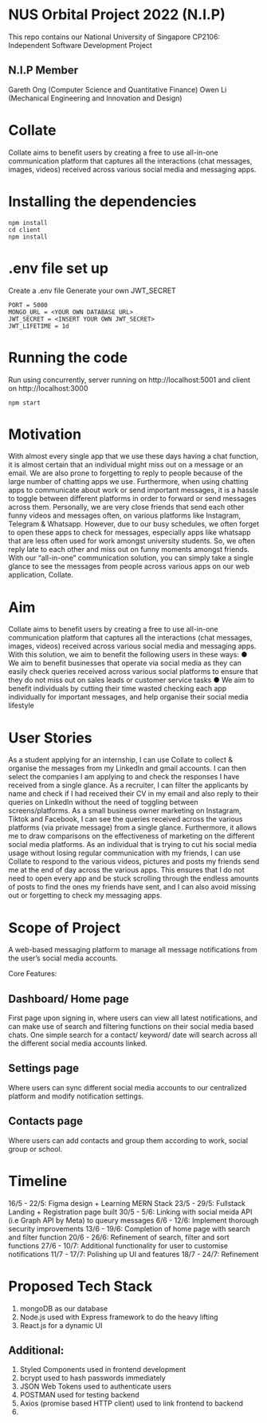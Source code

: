 # NUS Orbital Project 2022 (N.I.P)

This repo contains our
National University of Singapore CP2106: Independent Software Development Project

## N.I.P Member

Gareth Ong (Computer Science and Quantitative Finance)
Owen Li (Mechanical Engineering and Innovation and Design)

# Collate

Collate aims to benefit users by creating a free to use all-in-one communication platform that captures all the interactions (chat messages, images, videos) received across various social media and messaging apps.

# Installing the dependencies
```
npm install
cd client
npm install
```
# .env file set up
Create a .env file
Generate your own JWT_SECRET 
```
PORT = 5000
MONGO_URL = <YOUR OWN DATABASE URL>
JWT_SECRET = <INSERT YOUR OWN JWT_SECRET>
JWT_LIFETIME = 1d

```

# Running the code
Run using concurrently, server running on http://localhost:5001 and client on http://localhost:3000
```
npm start
```
# Motivation

With almost every single app that we use these days having a chat function, it is almost certain that an individual might miss out on a message or an email. 
We are also prone to forgetting to reply to people because of the large number of chatting apps we use. 
Furthermore, when using chatting apps to communicate about work or send important messages, it is a hassle to toggle between different platforms in order to forward or send messages across them. 
Personally, we are very close friends that send each other funny videos and messages often, on various platforms like Instagram, Telegram & Whatsapp. However, due to our busy schedules, we often forget to open these apps to check for messages, especially apps like whatsapp that are less often used for work amongst university students. 
So, we often reply late to each other and miss out on funny moments amongst friends. 
With our “all-in-one” communication solution, you can simply take a single glance to see the messages from people across various apps on our web application, Collate.

# Aim

Collate aims to benefit users by creating a free to use all-in-one communication platform that captures all the interactions (chat messages, images, videos) received across various social media and messaging apps. 
With this solution, we aim to benefit the following users in these ways: 
● We aim to benefit businesses that operate via social media as they can easily check queries received across various social platforms to ensure that they do not miss out on sales leads or customer service tasks 
● We aim to benefit individuals by cutting their time wasted checking each app individually for important messages, and help organise their social media lifestyle 

# User Stories

As a student applying for an internship, I can use Collate to collect & organise the messages from my LinkedIn and gmail accounts. I can then select the companies I am applying to and check the responses I have received from a single glance. 
As a recruiter, I can filter the applicants by name and check if I had received their CV in my email and also reply to their queries on LinkedIn without the need of toggling between screens/platforms. 
As a small business owner marketing on Instagram, Tiktok and Facebook, I can see the queries received across the various platforms (via private message) from a single glance. Furthermore, it allows me to draw comparisons on the effectiveness of marketing on the different social media platforms. 
As an individual that is trying to cut his social media usage without losing regular communication with my friends, I can use Collate to respond to the various videos, pictures and posts my friends send me at the end of day across the various apps. This ensures that I do not need to open every app and be stuck scrolling through the endless amounts of posts to find the ones my friends have sent, and I can also avoid missing out or forgetting to check my messaging apps.

# Scope of Project

A web-based messaging platform to manage all message notifications from the user’s social media accounts.

Core Features:

## Dashboard/ Home page
First page upon signing in, where users can view all latest notifications, and can make use of search and filtering functions on their social media based chats. One simple search for a contact/ keyword/ date will search across all the different social media accounts linked.

## Settings page
Where users can sync different social media accounts to our centralized platform and modify notification settings.

## Contacts page
Where users can add contacts and group them according to work, social group or school.

# Timeline
16/5 - 22/5: Figma design + Learning MERN Stack
23/5 - 29/5: Fullstack Landing + Registration page built
30/5 - 5/6: Linking with social meida API (i.e Graph API by Meta) to queury messages
6/6 - 12/6: Implement thorough security improvements 
13/6 - 19/6: Completion of home page with search and filter function
20/6 - 26/6: Refinement of search, filter and sort functions
27/6 - 10/7: Additional functionality for user to customise notifications
11/7 - 17/7: Polishing up UI and features
18/7 - 24/7: Refinement

# Proposed Tech Stack
1. mongoDB as our database
2. Node.js used with Express framework to do the heavy lifting
3. React.js for a dynamic UI

## Additional:
1. Styled Components used in frontend development
2. bcrypt used to hash passwords immediately 
3. JSON Web Tokens used to authenticate users
4. POSTMAN used for testing backend
5. Axios (promise based HTTP client) used to link frontend to backend
6. 

